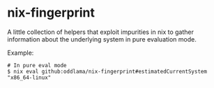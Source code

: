 # nix-fingerprint

A little collection of helpers that exploit impurities in nix to gather
information about the underlying system in pure evaluation mode.

Example:

```
# In pure eval mode
$ nix eval github:oddlama/nix-fingerprint#estimatedCurrentSystem
"x86_64-linux"
```
